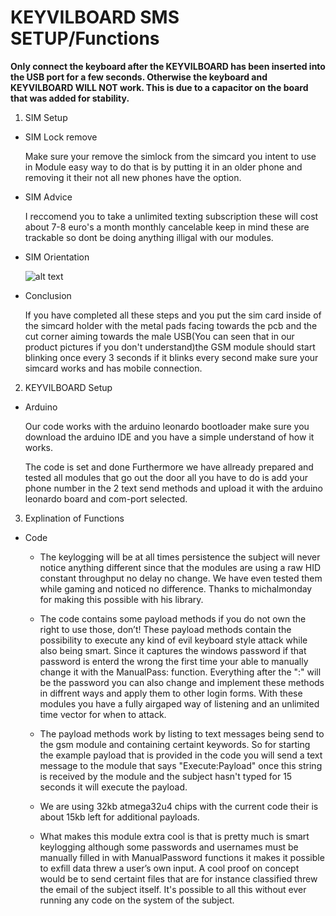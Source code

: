 # KEYVILBOARD SMS SETUP/Functions

**Only connect the keyboard after the KEYVILBOARD has been inserted into the USB port for a few seconds. Otherwise the keyboard and KEYVILBOARD WILL NOT work. This is due to a capacitor on the board that was added for stability.**

1. SIM Setup

* SIM Lock remove

     Make sure your remove the simlock from the simcard you intent to use in Module easy way to do that is by putting it in an older           phone     and removing it their not all new phones have the option.
  
* SIM Advice
  
     I reccomend you to take a unlimited texting subscription these will cost about 7-8 euro's a month monthly cancelable keep in mind         these are trackable so dont be doing anything illigal with our modules.

* SIM Orientation

     ![alt text](https://imgur.com/8951f6e7-d4df-4f43-b124-ffc0e274d995)
  
* Conclusion
  
    If you have completed all these steps and you put the sim card inside of the simcard holder with the metal pads facing towards the pcb     and the cut corner aiming towards the male USB(You can seen that in our product pictures if you don't understand)the GSM module           should start blinking once every 3 seconds if it blinks every second make sure your simcard works and has mobile connection.

2. KEYVILBOARD Setup

* Arduino
     
     Our code works with the arduino leonardo bootloader make sure you download the arduino IDE and you have a simple understand of how it works.
      
     The code is set and done Furthermore we have allready prepared and tested all modules that go out the door all you have to do is add your phone number in the 2 text send methods and upload it with the arduino leonardo board and com-port selected.

3. Explination of Functions

* Code
     
     * The keylogging will be at all times persistence the subject will never notice anything different since that the modules are using a raw HID constant throughput no delay no change. We have even tested them while gaming and noticed no difference. Thanks to michalmonday for making this possible with his library.
     
     * The code contains some payload methods if you do not own the right to use those, don’t! These payload methods contain the possibility to execute any kind of evil keyboard style attack while also being smart. Since it captures the windows password if that password is enterd the wrong the first time your able to manually change it with the ManualPass: function. Everything after the ":" will be the password you can also change and implement these methods in diffrent ways and apply them to other login forms. With these modules you have a fully airgaped way of listening and an unlimited time vector for when to attack. 
     
     
     * The payload methods work by listing to text messages being send to the gsm module and containing certaint keywords. So for starting the example payload that is provided in the code you will send a text message to the module that says "Execute:Payload" once this string is received by the module and the subject hasn't typed for 15 seconds it will execute the payload. 
     
     * We are using 32kb atmega32u4 chips with the current code their is about 15kb left for additional payloads.
     
     * What makes this module extra cool is that is pretty much is smart keylogging although some passwords and usernames must be manually filled in with ManualPassword functions it makes it possible to exfill data threw a user’s own input. A cool proof on concept would be to send certaint files that are for instance classified threw the email of the subject itself. It's possible to all this without ever running any code on the system of the subject.
 
 
     
     
     
     
